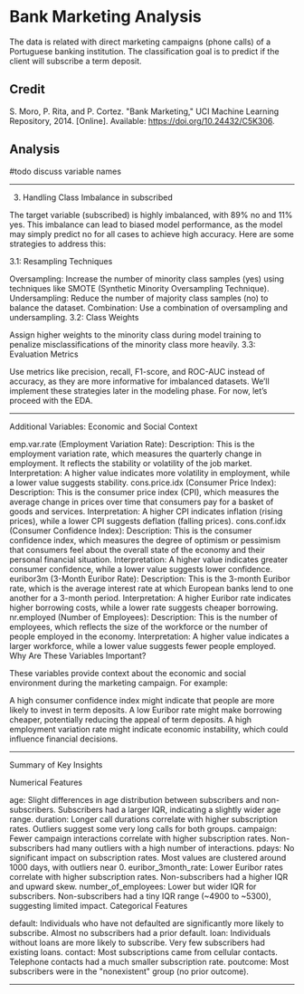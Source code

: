 # Bank Marketing Analysis

The data is related with direct marketing campaigns (phone calls) of a Portuguese banking institution. The classification goal is to predict if the client will subscribe a term deposit.

## Credit
S. Moro, P. Rita, and P. Cortez. "Bank Marketing," UCI Machine Learning Repository, 2014. [Online]. Available: https://doi.org/10.24432/C5K306.


## Analysis 

#todo
discuss variable names

---

3. Handling Class Imbalance in subscribed

The target variable (subscribed) is highly imbalanced, with 89% no and 11% yes. This imbalance can lead to biased model performance, as the model may simply predict no for all cases to achieve high accuracy. Here are some strategies to address this:

3.1: Resampling Techniques

Oversampling: Increase the number of minority class samples (yes) using techniques like SMOTE (Synthetic Minority Oversampling Technique).
Undersampling: Reduce the number of majority class samples (no) to balance the dataset.
Combination: Use a combination of oversampling and undersampling.
3.2: Class Weights

Assign higher weights to the minority class during model training to penalize misclassifications of the minority class more heavily.
3.3: Evaluation Metrics

Use metrics like precision, recall, F1-score, and ROC-AUC instead of accuracy, as they are more informative for imbalanced datasets.
We’ll implement these strategies later in the modeling phase. For now, let’s proceed with the EDA.

---

Additional Variables: Economic and Social Context

emp.var.rate (Employment Variation Rate):
Description: This is the employment variation rate, which measures the quarterly change in employment. It reflects the stability or volatility of the job market.
Interpretation: A higher value indicates more volatility in employment, while a lower value suggests stability.
cons.price.idx (Consumer Price Index):
Description: This is the consumer price index (CPI), which measures the average change in prices over time that consumers pay for a basket of goods and services.
Interpretation: A higher CPI indicates inflation (rising prices), while a lower CPI suggests deflation (falling prices).
cons.conf.idx (Consumer Confidence Index):
Description: This is the consumer confidence index, which measures the degree of optimism or pessimism that consumers feel about the overall state of the economy and their personal financial situation.
Interpretation: A higher value indicates greater consumer confidence, while a lower value suggests lower confidence.
euribor3m (3-Month Euribor Rate):
Description: This is the 3-month Euribor rate, which is the average interest rate at which European banks lend to one another for a 3-month period.
Interpretation: A higher Euribor rate indicates higher borrowing costs, while a lower rate suggests cheaper borrowing.
nr.employed (Number of Employees):
Description: This is the number of employees, which reflects the size of the workforce or the number of people employed in the economy.
Interpretation: A higher value indicates a larger workforce, while a lower value suggests fewer people employed.
Why Are These Variables Important?

These variables provide context about the economic and social environment during the marketing campaign. For example:

A high consumer confidence index might indicate that people are more likely to invest in term deposits.
A low Euribor rate might make borrowing cheaper, potentially reducing the appeal of term deposits.
A high employment variation rate might indicate economic instability, which could influence financial decisions.

---

Summary of Key Insights

Numerical Features

age:
Slight differences in age distribution between subscribers and non-subscribers.
Subscribers had a larger IQR, indicating a slightly wider age range.
duration:
Longer call durations correlate with higher subscription rates.
Outliers suggest some very long calls for both groups.
campaign:
Fewer campaign interactions correlate with higher subscription rates.
Non-subscribers had many outliers with a high number of interactions.
pdays:
No significant impact on subscription rates.
Most values are clustered around 1000 days, with outliers near 0.
euribor_3month_rate:
Lower Euribor rates correlate with higher subscription rates.
Non-subscribers had a higher IQR and upward skew.
number_of_employees:
Lower but wider IQR for subscribers.
Non-subscribers had a tiny IQR range (~4900 to ~5300), suggesting limited impact.
Categorical Features

default:
Individuals who have not defaulted are significantly more likely to subscribe.
Almost no subscribers had a prior default.
loan:
Individuals without loans are more likely to subscribe.
Very few subscribers had existing loans.
contact:
Most subscriptions came from cellular contacts.
Telephone contacts had a much smaller subscription rate.
poutcome:
Most subscribers were in the "nonexistent" group (no prior outcome).

---
